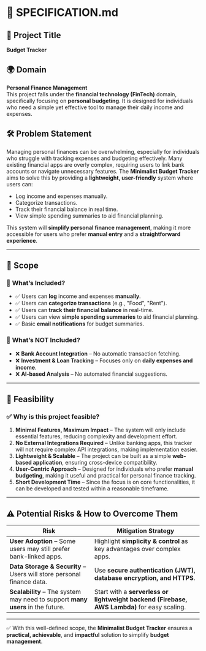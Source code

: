 # 📄 SPECIFICATION.md  

## 📌 Project Title  
**Budget Tracker**  

## 🌍 Domain  
**Personal Finance Management**  
This project falls under the **financial technology (FinTech)** domain, specifically focusing on **personal budgeting**. It is designed for individuals who need a simple yet effective tool to manage their daily income and expenses.  

## 🛠️ Problem Statement  
Managing personal finances can be overwhelming, especially for individuals who struggle with tracking expenses and budgeting effectively. Many existing financial apps are overly complex, requiring users to link bank accounts or navigate unnecessary features. The **Minimalist Budget Tracker** aims to solve this by providing a **lightweight, user-friendly** system where users can:  
- Log income and expenses manually.  
- Categorize transactions.  
- Track their financial balance in real time.  
- View simple spending summaries to aid financial planning.  

This system will **simplify personal finance management**, making it more accessible for users who prefer **manual entry** and a **straightforward experience**.  

---

## 🎯 **Scope**  
### 🔹 **What’s Included?**  
- ✅ Users can **log** income and expenses **manually**.  
- ✅ Users can **categorize transactions** (e.g., "Food", "Rent").  
- ✅ Users can **track their financial balance** in real-time.  
- ✅ Users can view **simple spending summaries** to aid financial planning.  
- ✅ Basic **email notifications** for budget summaries.  

### 🔹 **What’s NOT Included?**  
- ❌ **Bank Account Integration** – No automatic transaction fetching.  
- ❌ **Investment & Loan Tracking** – Focuses only on **daily expenses and income**.  
- ❌ **AI-based Analysis** – No automated financial suggestions.  

---

## 🎯 **Feasibility**  
### ✅ **Why is this project feasible?**  
1. **Minimal Features, Maximum Impact** – The system will only include essential features, reducing complexity and development effort.  
2. **No External Integrations Required** – Unlike banking apps, this tracker will not require complex API integrations, making implementation easier.  
3. **Lightweight & Scalable** – The project can be built as a simple **web-based application**, ensuring cross-device compatibility.  
4. **User-Centric Approach** – Designed for individuals who prefer **manual budgeting**, making it useful and practical for personal finance tracking.  
5. **Short Development Time** – Since the focus is on core functionalities, it can be developed and tested within a reasonable timeframe.  

---

## ⚠️ **Potential Risks & How to Overcome Them**  
| **Risk** | **Mitigation Strategy** |
|----------|-------------------------|
| **User Adoption** – Some users may still prefer bank-linked apps. | Highlight **simplicity & control** as key advantages over complex apps. |
| **Data Storage & Security** – Users will store personal finance data. | Use **secure authentication (JWT), database encryption, and HTTPS**. |
| **Scalability** – The system may need to support **many users** in the future. | Start with a **serverless or lightweight backend (Firebase, AWS Lambda)** for easy scaling. |

---

✅ With this well-defined scope, the **Minimalist Budget Tracker** ensures a **practical, achievable**, and **impactful** solution to simplify **budget management**.
